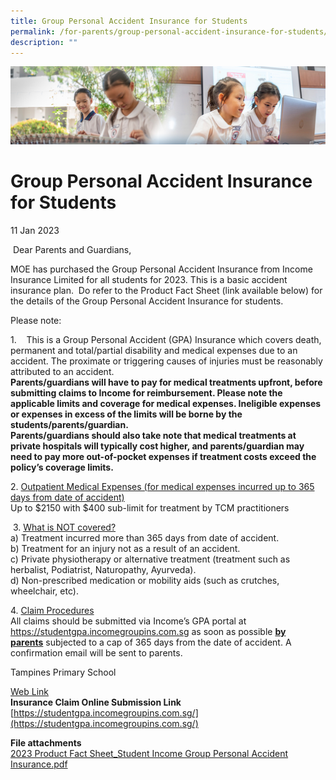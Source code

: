 ```yaml
---
title: Group Personal Accident Insurance for Students
permalink: /for-parents/group-personal-accident-insurance-for-students/
description: ""
---
```

![](/images/ForParents.jpg)

Group Personal Accident Insurance for Students
==============================================

11 Jan 2023

  

 Dear Parents and Guardians,

  

MOE has purchased the Group Personal Accident Insurance from Income Insurance Limited for all students for 2023. This is a basic accident insurance plan.  Do refer to the Product Fact Sheet (link available below) for the details of the Group Personal Accident Insurance for students.

  

Please note:  

  

1.    This is a Group Personal Accident (GPA) Insurance which covers death, permanent and total/partial disability and medical expenses due to an accident. The proximate or triggering causes of injuries must be reasonably attributed to an accident. <br>
<b>Parents/guardians will have to pay for medical treatments upfront, before submitting claims to Income for reimbursement. Please note the applicable limits and coverage for medical expenses. Ineligible expenses or expenses in excess of the limits will be borne by the students/parents/guardian.</b> <br>
<b>Parents/guardians should also take note that medical treatments at private hospitals will typically cost higher, and parents/guardian may need to pay more out-of-pocket expenses if treatment costs exceed the policy’s coverage limits.</b> 

  

2. <u>Outpatient Medical Expenses (for medical expenses incurred up to 365 days from date of accident)</u> <br>
Up to $2150 with $400 sub-limit for treatment by TCM practitioners  

  

 3. <u>What is NOT covered?</u> <br>
			a) Treatment incurred more than 365 days from date of accident. <br>                       b) Treatment for an injury not as a result of an accident. <br>
			c) Private physiotherapy or alternative treatment (treatment such as herbalist, Podiatrist, Naturopathy, Ayurveda). <br>d) Non-prescribed medication or mobility aids (such as crutches, wheelchair, etc).
			
			
4. <u>Claim Procedures</u> <br>
All claims should be submitted via Income’s GPA portal at https://studentgpa.incomegroupins.com.sg as soon as possible <u><b>by parents</b></u> subjected to a cap of 365 days from the date of accident. A confirmation email will be sent to parents.   

  

Tampines Primary School



<u>Web Link</u> <br>
<b>Insurance Claim Online Submission Link</b> <br>
[https://studentgpa.incomegroupins.com.sg/](https://studentgpa.incomegroupins.com.sg/)


<b>File attachments</b> <br>
[2023 Product Fact Sheet_Student Income Group Personal Accident Insurance.pdf](/files/2023%20Product%20Fact%20SheetStudent%20Income%20Group%20Personal%20Accident%20Insurance.pdf)